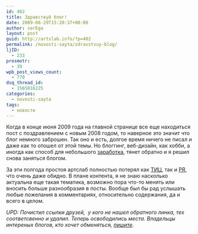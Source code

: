 ```yaml
---
id: 402
title: Здравствуй блог!
date: 2009-06-29T15:20:37+00:00
author: serEga
layout: post
guid: http://artslab.info/?p=402
permalink: /novosti-sayta/zdravstvuy-blog/
ljID:
  - 233
prosmotr:
  - 39
wpb_post_views_count:
  - 770
dsq_thread_id:
  - 1565016225
categories:
  - novosti-sayta
tags:
  - новости
---
```

Когда в конце июня 2009 года на главной странице все еще находиться пост с поздравлением с новым 2008 годом, то наверное это значит что блог немного заброшен. Так оно и есть, долгое время ничего не писал и даже как то отошел от этой темы. Но блоггинг, веб-дизайн, как хобби, а иногда как способ для небольшого [заработка](http://creative.artslab.info/), тянет обратно и я решил снова заняться блогом.

За эти полгода простоя артслаб полностью потерял как [ТИЦ](http://ya.ru), так и [PR](http://google.com), что очень даже обидно. В плане контента, я не знаю насколько актуальна еще такая тематика, возможно пора что-то менять или вносить больше разнообразия в посты. Вообще был бы рад услышать любые пожелания в комментариях, относительно содержания, да и всего в целом.



_UPD: Почистил ссылки друзей,  у кого не нашел обратного линка, тех соответсвенно и удалил. Теперь освободились места. Владельцы интереных блогов, кто хочет обменяться, [пишите](http://artslab.info/?page_id=34)._